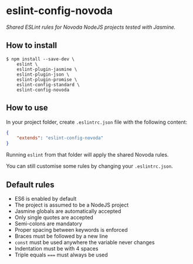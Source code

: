 eslint-config-novoda
====================

_Shared ESLint rules for Novoda NodeJS projects tested with Jasmine._

## How to install

```
$ npm install --save-dev \
    eslint \
    eslint-plugin-jasmine \
    eslint-plugin-json \
    eslint-plugin-promise \
    eslint-config-standard \
    eslint-config-novoda
```

## How to use

In your project folder, create  `.eslintrc.json` file with the following content:

```json
{
    "extends": "eslint-config-novoda"
}
```

Running `eslint` from that folder will apply the shared Novoda rules.

You can still customise some rules by changing your `.eslintrc.json`.

## Default rules

* ES6 is enabled by default
* The project is assumed to be a NodeJS project
* Jasmine globals are automatically accepted
* Only single quotes are accepted
* Semi-colons are mandatory
* Proper spacing between keywords is enforced
* Braces must be followed by a new line
* `const` must be used anywhere the variable never changes
* Indentation must be with 4 spaces
* Triple equals `===` must always be used

